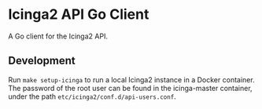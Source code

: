 # Icinga2 API Go Client

A Go client for the Icinga2 API.

## Development

Run `make setup-icinga` to run a local Icinga2 instance in a Docker container. The password of the root user can be
found in the icinga-master container, under the path `etc/icinga2/conf.d/api-users.conf`.